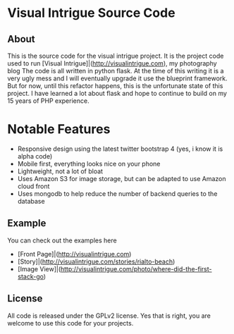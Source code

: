 # Visual Intrigue Source Code

## About
This is the source code for the visual intrigue project.  It is the project code used to run [Visual Intrigue]|(http://visualintrigue.com), my 
photography blog
The code is all written in python flask.  At the time of this writing it is a very ugly mess and I will eventually upgrade it
use the blueprint framework.  But for now, until this refactor happens, this is the unfortunate state of this project.  I have
learned a lot about flask and hope to continue to build on my 15 years of PHP experience.  

# Notable Features
- Responsive design using the latest twitter bootstrap 4 (yes, i know it is alpha code)
- Mobile first, everything looks nice on your phone
- Lightweight, not a lot of bloat
- Uses Amazon S3 for image storage, but can be adapted to use Amazon cloud front
- Uses mongodb to help reduce the number of backend queries to the database

## Example
You can check out the examples here
- [Front Page]|(http://visualintrigue.com)
- [Story]|(http://visualintrigue.com/stories/rialto-beach)
- [Image View]|(http://visualintrigue.com/photo/where-did-the-first-stack-go)



## License
All code is released under the GPLv2 license. Yes that is right, you are welcome to use this code for your projects.  
